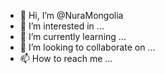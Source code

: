 - 👋 Hi, I’m @NuraMongolia
- 👀 I’m interested in ...
- 🌱 I’m currently learning ...
- 💞️ I’m looking to collaborate on ...
- 📫 How to reach me ...

<!---
NuraMongolia/NuraMongolia is a ✨ special ✨ repository because its `README.md` (this file) appears on your GitHub profile.
You can click the Preview link to take a look at your changes.
--->
